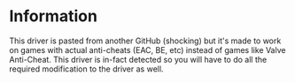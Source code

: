 # Information
This driver is pasted from another GitHub (shocking) but it's made to work on games with actual anti-cheats (EAC, BE, etc) instead of games like Valve Anti-Cheat. This driver is in-fact detected so you will have to do all the required modification to the driver as well.
